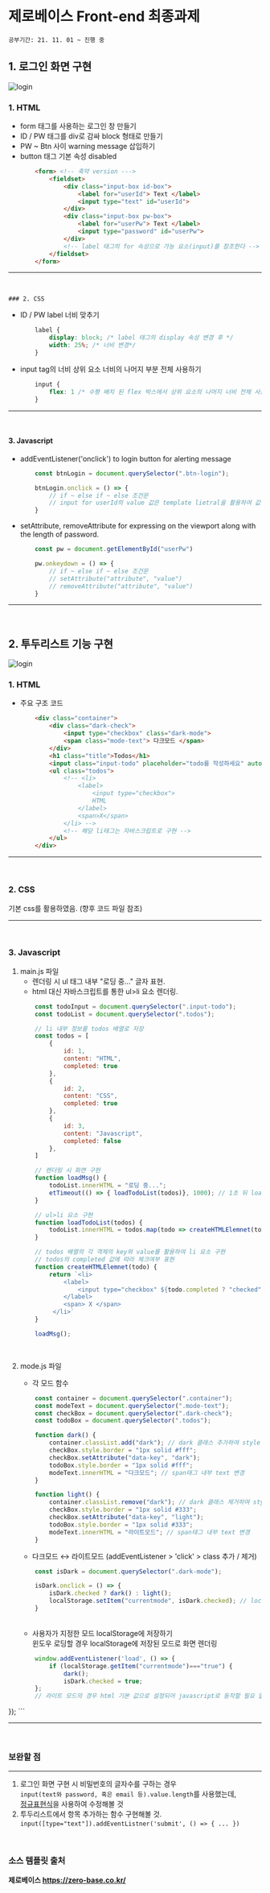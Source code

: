 # 제로베이스 Front-end 최종과제
`공부기간: 21. 11. 01 ~ 진행 중`

## 1. 로그인 화면 구현 
![login](img/login.gif)

### 1. HTML  
- form 태그를 사용하는 로그인 창 만들기
- ID / PW 태그를 div로 감싸 block 형태로 만들기
- PW ~ Btn 사이 warning message 삽입하기
- button 태그 기본 속성 disabled
    ```html
        <form> <!-- 축약 version --->
            <fieldset>
                <div class="input-box id-box">
                    <label for="userId"> Text </label>
                    <input type="text" id="userId">
                </div>
                <div class="input-box pw-box">
                    <label for="userPw"> Text </label>
                    <input type="password" id="userPw">
                </div>
                <!-- label 태그의 for 속성으로 가능 요소(input)를 참조한다 -->
            </fieldset>
        </form>
    ```
---

<br>  

    ### 2. CSS  
- ID / PW label 너비 맞추기
    ``` css
        label {
            display: block; /* label 태그의 display 속성 변경 후 */
            width: 25%; /* 너비 변경*/
        }
    ```
- input tag의 너비 상위 요소 너비의 나머지 부분 전체 사용하기
    ``` css
        input {
            flex: 1 /* 수평 배치 된 flex 박스에서 상위 요소의 나머지 너비 전체 사용 */
        }
    ```
---

<br>  

#### 3. Javascript
- addEventListener('onclick') to login button for alerting message
    ``` javascript 
        const btnLogin = document.querySelector(".btn-login");

        btnLogin.onclick = () => {
            // if ~ else if ~ else 조건문
            // input for userId의 value 값은 template lietral을 활용하여 값 추출
        }
    ```
- setAttribute, removeAttribute for expressing on the viewport along with the length of password.
    ```javascript
        const pw = document.getElementById("userPw")

        pw.onkeydown = () => {
            // if ~ else if ~ else 조건문
            // setAttribute("attribute", "value")
            // removeAttribute("attribute", "value")
        }
    ```
---
<br>

## 2. 투두리스트 기능 구현 
![login](img/todos.gif)

### 1. HTML
- 주요 구조 코드
    ```html
        <div class="container">
            <div class="dark-check">
                <input type="checkbox" class="dark-mode">
                <span class="mode-text"> 다크모드 </span>
            </div>
            <h1 class="title">Todos</h1>
            <input class="input-todo" placeholder="todo를 작성하세요" autofocus>
            <ul class="todos">
                <!-- <li>
                    <label>
                        <input type="checkbox">
                        HTML
                    </label>
                    <span>X</span>
                </li> -->
                <!-- 해당 li태그는 자바스크립트로 구현 -->
            </ul>
        </div>
    ```
---
<br>  

### 2. CSS
기본 css를 활용하였음. (향후 코드 파일 참조)

---
<br>

### 3. Javascript
1. main.js 파일
    - 렌더링 시 ul 태그 내부 "로딩 중..." 글자 표현.
    - html 대신 자바스크립트를 통한 ul>li 요소 렌더링.
    ``` javascript 
        const todoInput = document.querySelector(".input-todo");
        const todoList = document.querySelector(".todos");

        // li 내부 정보를 todos 배열로 저장
        const todos = [
            {
                id: 1,
                content: "HTML",
                completed: true
            },
            {
                id: 2,
                content: "CSS",
                completed: true
            },
            {
                id: 3,
                content: "Javascript",
                completed: false
            },
        ]

        // 렌더링 시 화면 구현
        function loadMsg() {
            todoList.innerHTML = "로딩 중...";
            etTimeout(() => { loadTodoList(todos)}, 1000); // 1초 뒤 loadTodoList 함수 실행
        }

        // ul>li 요소 구현
        function loadTodoList(todos) {
            todoList.innerHTML = todos.map(todo => createHTMLElemnet(todo)).join(''); // join API를 통해 문자열 조합 (공백)
        }

        // todos 배열의 각 객체의 key와 value를 활용하여 li 요소 구현
        // todos의 completed 값에 따라 체크여부 표현 
        function createHTMLElemnet(todo) {
            return `<li>
                <label>
                    <input type="checkbox" ${todo.completed ? "checked" : ""}> ${todo.content}
                </label>
                <span> X </span>
             </li>`
        }

        loadMsg();

    ```
<br> 

2. mode.js 파일
    - 각 모드 함수
    ``` javascript
        const container = document.querySelector(".container");
        const modeText = document.querySelector(".mode-text");
        const checkBox = document.querySelector(".dark-check");
        const todoBox = document.querySelector(".todos");

        function dark() {
            container.classList.add("dark"); // dark 클래스 추가하여 style 변경
            checkBox.style.border = "1px solid #fff";
            checkBox.setAttribute("data-key", "dark");
            todoBox.style.border = "1px solid #fff";
            modeText.innerHTML = "다크모드"; // span태그 내부 text 변경
        }

        function light() {
            container.classList.remove("dark"); // dark 클래스 제거하여 style 변경
            checkBox.style.border = "1px solid #333";
            checkBox.setAttribute("data-key", "light");
            todoBox.style.border = "1px solid #333";
            modeText.innerHTML = "라이트모드"; // span태그 내부 text 변경
        }
    ```
    - 다크모드 ↔ 라이트모드 (addEventListener > 'click' > class 추가 / 제거)
    ``` javascript
        const isDark = document.querySelector(".dark-mode");

        isDark.onclick = () => {
            isDark.checked ? dark() : light();
            localStorage.setItem("currentmode", isDark.checked); // localStorage에 currentmode (key) : "ture" or "false" (value) 저장
        }
    ```
    <br> 
    
    - 사용자가 지정한 모드 localStorage에 저장하기  
    윈도우 로딩할 경우 localStorage에 저장된 모드로 화면 렌더링
    ``` javascript
        window.addEventListener('load', () => {
            if (localStorage.getItem("currentmode")==="true") {
                dark();
                isDark.checked = true;
        };
        // 라이트 모드의 경우 html 기본 값으로 설정되어 javascript로 동작할 필요 없음.
});
    ```


---
<br>  


### 보완할 점
---
1. 로그인 화면 구현 시 비밀번호의 글자수를 구하는 경우  
    `input(text와 password, 혹은 email 등).value.length`를 사용했는데,  
    [정규표현식](https://developer.mozilla.org/ko/docs/Web/JavaScript/Guide/Regular_Expressions)을 사용하여 수정해볼 것
2. 투두리스트에서 항목 추가하는 함수 구현해볼 것.  
    `input([type="text"]).addEventListner('submit', () => { ... })`

<br>

### 소스 템플릿 출처
__제로베이스 https://zero-base.co.kr/__